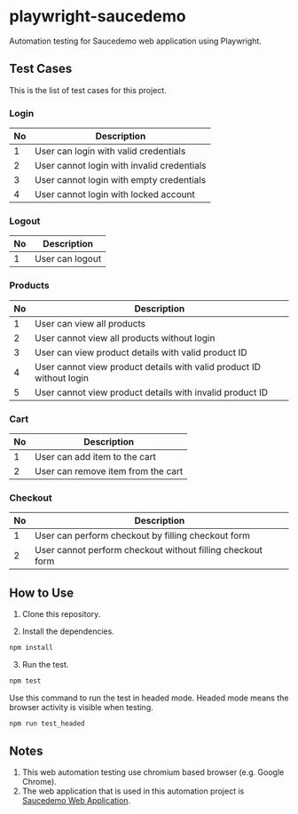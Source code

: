 # playwright-saucedemo

Automation testing for Saucedemo web application using Playwright.

## Test Cases

This is the list of test cases for this project.

### Login

| **No** | **Description**                            |
| ------ | ------------------------------------------ |
| 1      | User can login with valid credentials      |
| 2      | User cannot login with invalid credentials |
| 3      | User cannot login with empty credentials   |
| 4      | User cannot login with locked account      |

### Logout

| **No** | **Description** |
| ------ | --------------- |
| 1      | User can logout |

### Products

| **No** | **Description**                                                      |
| ------ | -------------------------------------------------------------------- |
| 1      | User can view all products                                           |
| 2      | User cannot view all products without login                          |
| 3      | User can view product details with valid product ID                  |
| 4      | User cannot view product details with valid product ID without login |
| 5      | User cannot view product details with invalid product ID             |

### Cart

| **No** | **Description**                    |
| ------ | ---------------------------------- |
| 1      | User can add item to the cart      |
| 2      | User can remove item from the cart |

### Checkout

| **No** | **Description**                                            |
| ------ | ---------------------------------------------------------- |
| 1      | User can perform checkout by filling checkout form         |
| 2      | User cannot perform checkout without filling checkout form |

## How to Use

1. Clone this repository.

2. Install the dependencies.

```sh
npm install
```

3. Run the test.

```sh
npm test
```

Use this command to run the test in headed mode. Headed mode means the browser activity is visible when testing.

```sh
npm run test_headed
```

## Notes

1. This web automation testing use chromium based browser (e.g. Google Chrome).
2. The web application that is used in this automation project is [Saucedemo Web Application](https://www.saucedemo.com/).
